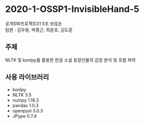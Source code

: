 # 2020-1-OSSP1-InvisibleHand-5
공개SW프로젝트01 5조 보않손   
팀원 : 김우용, 박종근, 최윤호, 김도훈

## 주제
 NLTK 및 konlpy를 활용한 한글 소설 등장인물의 감정 분석 및 흐름 파악

## 사용 라이브러리
- konlpy
- NLTK 3.5
- numpy 1.18.3
- pandas 1.0.3
- openpyxl 3.0.3
- JPype 0.7.4

